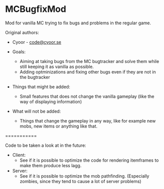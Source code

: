 MCBugfixMod
===========

Mod for vanilla MC trying to fix bugs and problems in the regular game.

Original authors:
* Cyoor - code@cyoor.se

* Goals:
  - Aiming at taking bugs from the MC bugtracker and solve them while still keeping it as vanilla as possible.
  - Adding optminizations and fixing other bugs even if they are not in the bugtracker
* Things that might be added:
  - Small features that does not change the vanilla gameplay (like the way of displaying information)
* What will not be added:
  - Things that change the gameplay in any way, like for example new mobs, new items or anything like that.
    
===========

Code to be taken a look at in the future:
* Client:
  - See if it is possible to optimize the code for rendering itemframes to make them produce less lagg.
* Server:
  - See if it is possible to optimize the mob pathfinding. (Especially zombies, since they tend to cause a lot of server problems)